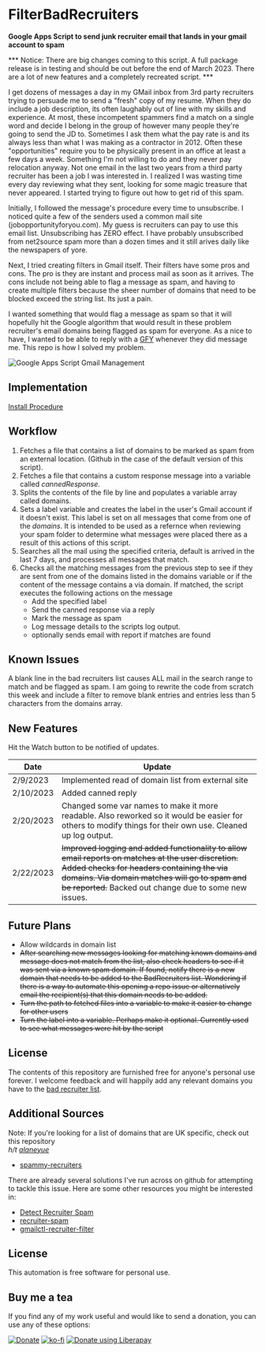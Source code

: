 # FilterBadRecruiters
**Google Apps Script to send junk recruiter email that lands in your gmail account to spam**

*** Notice:  There are big changes coming to this script.  A full package release is in testing and should be out before the end of March 2023.  There are a lot of new features and a completely recreated script. ***

I get dozens of messages a day in my GMail inbox from 3rd party recruiters trying to persuade me to send a "fresh" copy of my resume.  When they do include a job description, its often laughably out of line with my skills and experience.  At most, these incompetent spammers find a match on a single word and decide I belong in the group of however many people they're going to send the JD to.  Sometimes I ask them what the pay rate is and its always less than what I was making as a contractor in 2012.  Often these "opportunities" require you to be physically present in an office at least a few days a week. Something I'm not willing to do and they never pay relocation anyway. Not one email in the last two years from a third party recruiter has been a job I was interested in.  I realized I was wasting time every day reviewing what they sent, looking for some magic treasure that never appeared.  I started trying to figure out how to get rid of this spam.  

Initially, I followed the message's procedure every time to unsubscribe.  I noticed quite a few of the senders used a common mail site (jobopportunityforyou.com).  My guess is recruiters can pay to use this email list.  Unsubscribing has ZERO effect.  I have probably unsubscribed from net2source spam more than a dozen times and it still arives daily like the newspapers of yore. 

Next, I tried creating filters in Gmail itself.  Their filters have some pros and cons.  The pro is they are instant and process mail as soon as it arrives.  The cons include not being able to flag a message as spam, and having to create multiple filters because the sheer number of domains that need to be blocked exceed the string list.  Its just a pain.  

I wanted something that would flag a message as spam so that it will hopefully hit the Google algorithm that would result in these problem recruiter's email domains being flagged as spam for everyone.  As a nice to have, I wanted to be able to reply with a [GFY](https://letmegooglethat.com/?q=gfy+acronym) whenever they did message me.  This repo is how I solved my problem.  

![Google Apps Script Gmail Management](https://img.shields.io/badge/Google%20Apps%20Script-Gmail%20Mgmt-orange)

## Implementation
[Install Procedure](./Install.md)

## Workflow

1. Fetches a file that contains a list of domains to be marked as spam from an external location.  (Github in the case of the default version of this script).
2. Fetches a file that contains a custom response message into a variable called *cannedResponse*. 
3. Splits the contents of the file by line and populates a variable array called domains.
4. Sets a label variable and creates the label in the user's Gmail account if it doesn't exist.  This label is set on all messages that come from one of the *domains*.  It is intended to be used as a refernce when reviewing your spam folder to determine what messages were placed there as a result of this actions of this script.
5.  Searches all the mail using the specified criteria, default is arrived in the last 7 days, and processes all messages that match.  
6. Checks all the matching messages from the previous step to see if they are sent from one of the domains listed in the domains variable or if the content of the message contains a via domain.  If matched, the script executes the following actions on the message
    * Add the specified label
    * Send the canned response via a reply
    * Mark the message as spam
    * Log message details to the scripts log output.
    * optionally sends email with report if matches are found

## Known Issues
A blank line in the bad recruiters list causes ALL mail in the search range to match and be flagged as spam.  I am going to rewrite the code from scratch this week and include a filter to remove blank entries and entries less than 5 characters from the domains array.  

## New Features
Hit the Watch button to be notified of updates.

| Date |Update  |
| ------ | ------ |
| 2/9/2023 |Implemented read of domain list from external site  |
| 2/10/2023 | Added canned reply |
| 2/20/2023 | Changed some var names to make it more readable.  Also reworked so it would be easier for others to modify things for their own use. Cleaned up log output. |
| 2/22/2023 | ~~Improved logging and added functionality to allow email reports on matches at the user discretion.  Added checks for headers containing the via domains.  Via domain matches will go to spam and be reported.~~ Backed out change due to some new issues.  |


## Future Plans

* Allow wildcards in domain list
* ~~After searching new messages looking for matching known domains and message does not match from the list, also check headers to see if it was sent via a known spam domain.  If found, notify there is a new domain that needs to be added to the BadRecruiters list.  Wondering if there is a way to automate this opening a repo issue or alternatively email the recipient(s) that this domain needs to be added.~~
* ~~Turn the path to fetched files into a variable to make it easier to change for other users~~
* ~~Turn the label into a variable.  Perhaps make it optional.  Currently used to see what messages were hit by the script~~


## License
The contents of this repository are furnished free for anyone's personal use forever.  I welcome feedback and will happily add any relevant domains you have to the [bad recruiter list](./BadRecruiters.txt).  

## Additional Sources
Note: If you're looking for a list of domains that are UK specific, check out this repository  
*h/t [alaneyue](https://infosec.exchange/@alaneyue)*  


* [spammy-recruiters](https://github.com/drcongo/spammy-recruiter)

There are already several solutions I've run across on github for attempting to tackle this issue.  Here are some other resources you might be interested in:  

* [Detect Recruiter Spam](https://blog.waleedkhan.name/detect-recruiter-spam/)
* [recruiter-spam](https://github.com/jceloria/recruiter-spam)
* [gmailctl-recruiter-filter](https://github.com/skyzyx/gmailctl-recruiter-filter)


## License
This automation is free software for personal use.


## Buy me a tea

If you find any of my work useful and would like to send a donation, you can use any of these options:

[![Donate](https://img.shields.io/badge/Donate-PayPal-blue.svg?logo=paypal&style=for-the-badge)](https://www.paypal.com/donate/?hosted_button_id=N3F3NR73HUAQJ)
[![ko-fi](https://ko-fi.com/img/githubbutton_sm.svg)](https://ko-fi.com/S6S1JNPTO)
[![Donate using Liberapay](https://liberapay.com/assets/widgets/donate.svg)](https://liberapay.com/lcreed/donate)
